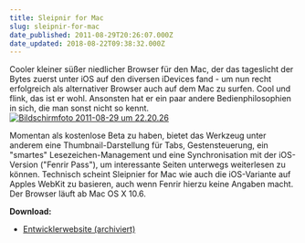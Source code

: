 ```yaml
---
title: Sleipnir for Mac
slug: sleipnir-for-mac
date_published: 2011-08-29T20:26:07.000Z
date_updated: 2018-08-22T09:38:32.000Z
---
```


Cooler kleiner süßer niedlicher Browser für den Mac, der das tageslicht der Bytes zuerst unter iOS auf den diversen iDevices fand - um nun recht erfolgreich als alternativer Browser auch auf dem Mac zu surfen. Cool und flink, das ist er wohl. Ansonsten hat er ein paar andere Bedienphilosophien in sich, die man sonst nicht so kennt.
[![Bildschirmfoto 2011-08-29 um 22.20.26](//picdump.thafaker.de/2011/08/Bildschirmfoto-2011-08-29-um-22.20.26-580x458.png)](http://picdump.thafaker.de/2011/08/Bildschirmfoto-2011-08-29-um-22.20.26.png)

Momentan als kostenlose Beta zu haben, bietet das Werkzeug unter anderem eine Thumbnail-Darstellung für Tabs, Gestensteuerung, ein "smartes" Lesezeichen-Management und eine Synchronisation mit der iOS-Version ("Fenrir Pass"), um interessante Seiten unterwegs weiterlesen zu können. Technisch scheint Sleipnier for Mac wie auch die iOS-Variante auf Apples WebKit zu basieren, auch wenn Fenrir hierzu keine Angaben macht. Der Browser läuft ab Mac OS X 10.6.

**Download:**

- [Entwicklerwebsite (archiviert)](http://web.archive.org/web/20110901081304/http://www.fenrir-inc.com:80/global/mac/sleipnir.html)
